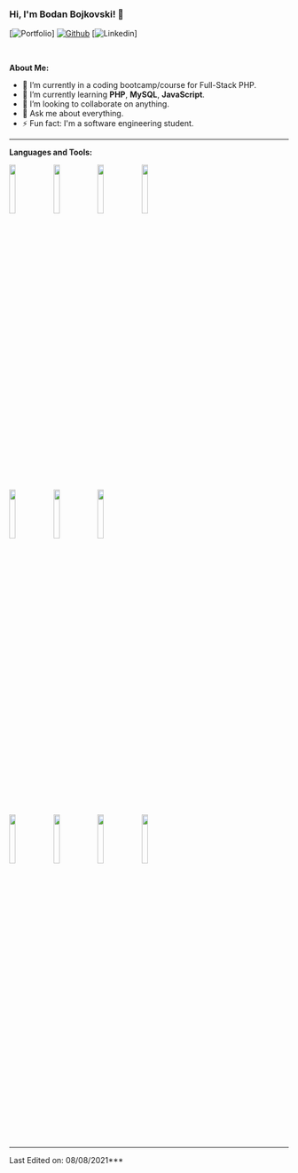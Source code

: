<!--
**bodanbojkovski/bodanbojkovski** is a ✨ _special_ ✨ repository because its `README.md` (this file) appears on your GitHub profile.

Here are some ideas to get you started:

- 🔭 I’m currently working on ...
- 🌱 I’m currently learning ...
- 👯 I’m looking to collaborate on ...
- 🤔 I’m looking for help with ...
- 💬 Ask me about ...
- 📫 How to reach me: ...
- 😄 Pronouns: ...
- ⚡ Fun fact: ...
-->

<!-- Your title -->
### Hi, I'm Bodan Bojkovski! 👋

<!-- Your badges
You can use the website to generate badges: https://shields.io/
-->

[![Portfolio](https://img.shields.io/badge/-Portfolio-red?style=flat&logo=appveyor&logoColor=white)]
[![Github](https://img.shields.io/badge/-Github-000?style=flat&logo=Github&logoColor=white)](https://github.com/bodanbojkovski)
[![Linkedin](https://img.shields.io/badge/-LinkedIn-blue?style=flat&logo=Linkedin&logoColor=white)]

&nbsp;

<!-- Talking about you -->
**About Me:**

- 🔭 I’m currently in a coding bootcamp/course for Full-Stack PHP. 
- 🌱 I’m currently learning  __PHP__, __MySQL__, __JavaScript__.
- 👯 I’m looking to collaborate on anything.
- 💬 Ask me about everything.
- ⚡ Fun fact: I'm a software engineering student.

---

**Languages and Tools:**

<p>
  <code><img width="15%" src="https://www.vectorlogo.zone/logos/javascript/javascript-ar21.svg"></code>
  <code><img width="15%" src="https://www.vectorlogo.zone/logos/typescriptlang/typescriptlang-ar21.svg"></code>
  <code><img width="15%" src="https://www.vectorlogo.zone/logos/getbootstrap/getbootstrap-ar21.svg"></code>
  <code><img width="15%" src="https://www.vectorlogo.zone/logos/git-scm/git-scm-ar21.svg"></code>
  <br />
  <code><img width="15%" src="https://www.vectorlogo.zone/logos/reactjs/reactjs-ar21.svg"></code>
  <code><img width="15%" src="https://www.vectorlogo.zone/logos/angular/angular-ar21.svg"></code>
  <code><img width="15%" src="https://www.vectorlogo.zone/logos/nodejs/nodejs-ar21.svg"></code>
  <br />
  <code><img width="15%" src="https://www.vectorlogo.zone/logos/mysql/mysql-ar21.svg"></code>
  <code><img width="15%" src="https://www.vectorlogo.zone/logos/php/php-ar21.svg"></code>
  <code><img width="15%" src="https://www.vectorlogo.zone/logos/wordpress/wordpress-ar21.svg"></code>
  <code><img width="15%" src="https://www.vectorlogo.zone/logos/laravel/laravel-ar21.svg"></code>
   <br />
</p>

---

Last Edited on: 08/08/2021***
